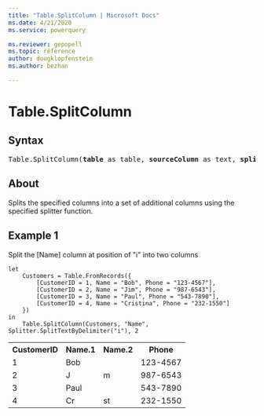 ```yaml
---
title: "Table.SplitColumn | Microsoft Docs"
ms.date: 4/21/2020
ms.service: powerquery

ms.reviewer: gepopell
ms.topic: reference
author: dougklopfenstein
ms.author: bezhan

---
```

# Table.SplitColumn

## Syntax

<pre>
Table.SplitColumn(<b>table</b> as table, <b>sourceColumn</b> as text, <b>splitter</b> as function, optional <b>columnNamesOrNumber</b> as any, optional <b>default</b> as any, optional <b>extraColumns</b> as any) as table
</pre> 
  
## About  
Splits the specified columns into a set of additional columns using the specified splitter function.

## Example 1
Split the [Name] column at position of "i" into two columns

```powerquery-m
let 
    Customers = Table.FromRecords({
        [CustomerID = 1, Name = "Bob", Phone = "123-4567"],
        [CustomerID = 2, Name = "Jim", Phone = "987-6543"],
        [CustomerID = 3, Name = "Paul", Phone = "543-7890"],
        [CustomerID = 4, Name = "Cristina", Phone = "232-1550"]
    })
in
    Table.SplitColumn(Customers, "Name", Splitter.SplitTextByDelimiter("i"), 2
```

<table> <tr> <th>CustomerID</th> <th>Name.1</th> <th>Name.2</th> <th>Phone</th> </tr> <tr> <td>1</td> <td>Bob</td> <td></td> <td>123-4567</td> </tr> <tr> <td>2</td> <td>J</td> <td>m</td> <td>987-6543</td> </tr> <tr> <td>3</td> <td>Paul</td> <td></td> <td>543-7890</td> </tr> <tr> <td>4</td> <td>Cr</td> <td>st</td> <td>232-1550</td> </tr> </table>
